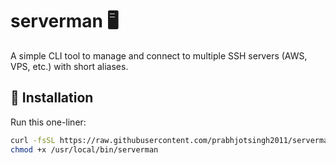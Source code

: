 # serverman 🖥️

A simple CLI tool to manage and connect to multiple SSH servers (AWS, VPS, etc.) with short aliases.

## 🚀 Installation

Run this one-liner:

```bash
curl -fsSL https://raw.githubusercontent.com/prabhjotsingh2011/serverman/main/serverman -o /usr/local/bin/serverman
chmod +x /usr/local/bin/serverman
